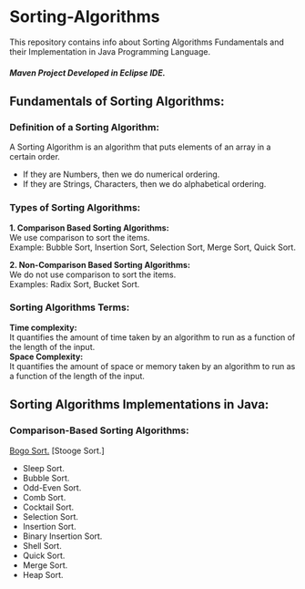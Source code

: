# Sorting-Algorithms
This repository contains info about Sorting Algorithms Fundamentals and their Implementation in Java Programming Language.
<h5>Maven Project Developed in Eclipse IDE.</h5>

## Fundamentals of Sorting Algorithms:
### Definition of a Sorting Algorithm:
A Sorting Algorithm is an algorithm that puts elements of an array in a certain order.
<ul>
    <li>If they are Numbers, then we do numerical ordering.</li>
    <li>If they are Strings, Characters, then we do alphabetical ordering.</li>
</ul>

### Types of Sorting Algorithms:
<b> 1. Comparison Based Sorting Algorithms:</b><br/> 
We use comparison to sort the items.<br/>
Example: Bubble Sort, Insertion Sort, Selection Sort, Merge Sort, Quick Sort.<br/>
    
<b> 2. Non-Comparison Based Sorting Algorithms:</b><br/> 
We do not use comparison to sort the items.<br/>
Examples: Radix Sort, Bucket Sort.<br/>

### Sorting Algorithms Terms:
<b>Time complexity:</b><br/>
It quantifies the amount of time taken by an algorithm to run as a function of the length of the input.<br/>
<b>Space Complexity:</b><br/>
It quantifies the amount of space or memory taken by an algorithm to run as a function of the length of the input.<br/>



## Sorting Algorithms Implementations in Java:     
### Comparison-Based Sorting Algorithms:
[Bogo Sort.](https://github.com/RawadAlaryan/Sorting-Algorithms/blob/master/src/comparisonBasedSortingAlgorithms/BogoSortingAlgorithm.java)
[Stooge Sort.]

<ul>
	<li>Sleep Sort.</li>
	<li>Bubble Sort.</li>
	<li>Odd-Even Sort.</li>
	<li>Comb Sort.</li>
	<li>Cocktail Sort.</li>
	<li>Selection Sort.</li>
	<li>Insertion Sort.</li>
	<li>Binary Insertion Sort.</li>
	<li>Shell Sort.</li>
	<li>Quick Sort.</li>
	<li>Merge Sort.</li>
	<li>Heap Sort.</li>
</ul>        
